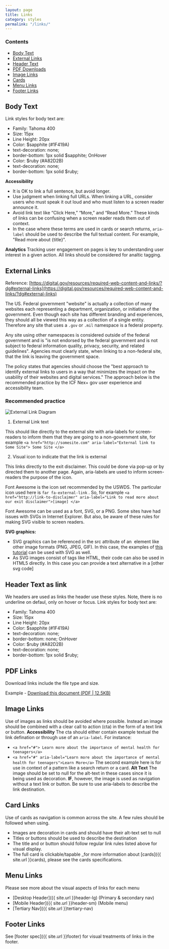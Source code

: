 ```yaml
---
layout: page
title: Links
category: styles
permalink: "/links/"
---
```


### Contents
- [Body Text](#body)
- [External Links](#ext)
- [Header Text](#header)
- [PDF Downloads](#pdf)
- [Image Links](#images)
- [Cards](#cards)
- [Menu Links](#menu)
- [Footer Links](#footer)


<a href="body"></a>
## Body Text
Link styles for body text are:
- Family: Tahoma 400
- Size: 15px
- Line Height: 20px
- Color: $sapphite (#1F419A)
- text-decoration: none;
- border-bottom: 1px solid $sapphite;
OnHover
- Color: $ruby (#A82D2B)
- text-decoration: none;
- border-bottom: 1px solid $ruby;

**Accessibility**
- It is OK to link a full sentence, but avoid longer.
- Use judgment when linking full URLs. When linking a URL, consider users who must speak it out loud and who must listen to a screen reader announce it.
- Avoid link text like “Click Here,” “More,” and “Read More.” These kinds of links can be confusing when a screen reader reads them out of context.
 - In the case where these terms are used in cards or search returns, `aria-label` should be used to describe the full textual content. For example, "Read more about {title}".

 **Analytics**
 Tracking user engagement on pages is key to understanding user interest in a given action. All links should be considered for analtic tagging.

<a href="ext"></a>
## External Links
Reference: [https://digital.gov/resources/required-web-content-and-links/?dg#external-links](https://digital.gov/resources/required-web-content-and-links/?dg#external-links)

The US. Federal government "website" is actually a collection of many websites each representing a department, organization, or initiative of the government. Even though each site has different branding and experiences, they should all be viewed this way as a collection of a single entity. Therefore any site that uses a `.gov` or `.mil` namespace is a federal property.

Any site using other namespaces is considered outside of the federal government and is "is not endorsed by the federal government and is not subject to federal information quality, privacy, security, and related guidelines". Agencies must clearly state, when linking to a non-federal site, that the link is leaving the government space.

The policy states that agencies should choose the "best approach to identify external links to users in a way that minimizes the impact on the usability of their websites and digital services." The approach below is the recommended practice by the ICF Nex+ gov user experience and accessibility team.

### Recommended practice
![External Link Diagram](../assets/img/links/external-link-diagram.png)

1) External Link text

This should like directly to the external site with aria-labels for screen-readers to inform them that they are going to a non-government site, for example `<a href="http://somesite.com" aria-label="External link to Some Site"> Some Site </a>`

2) Visual icon to indicate that the link is external

This links directly to the exit disclaimer. This could be done via pop-up or by directed them to another page. Again, aria-labels are used to inform screen-readers the purpose of the icon.

Font Awesome is the icon set recommended by the USWDS. The particular icon used here is `far fa-external-link` . So, for example `<a href="http://link-to-disclaimer" aria-label="Link to read more about our exit disclaimer">[image] </a>`

Font Awesome can be used as a font, SVG, or a PNG. Some sites have had issues with SVGs in Internet Explorer. But also, be aware of these rules for making SVG visible to screen readers.

**SVG graphics:**

- SVG graphics can be referenced in the src attribute of an <img> element like other image formats (PNG, JPEG, GIF). In this case, the examples of [this tutorial](https://www.w3.org/WAI/tutorials/images/) can be used with SVG as well.
- As SVG images consist of tags like HTML, their code can also be used in HTML5 directly. In this case you can provide a text alternative in a <title> element within the SVG image. To improve accessibility support, that title should be referenced from an aria-labelledby attribute of the <svg> element, for example: <svg aria-labelledby="svgtitle1"> <title id="svgtitle1">Settings</title> [other svg code] </svg>


<a href="header"></a>
## Header Text as link
We headers are used as links the header use these styles. Note, there is no underline on defaul, only on hover or focus.
Link styles for body text are:
- Family: Tahoma 400
- Size: 15px
- Line Height: 20px
- Color: $sapphite (#1F419A)
- text-decoration: none;
- border-bottom: none;
OnHover
- Color: $ruby (#A82D2B)
- text-decoration: none;
- border-bottom: 1px solid $ruby;


## PDF Links
Download links include the file type and size.

Example - [Download this document (PDF \| 12.5KB)](#)


<a href="images"></a>
## Image Links
Use of images as links should be avoided where possible. Instead an image should be combined with a clear call to action (cta) in the form of a text link or button.
**Accessibility**
The cta should either contain example textual the link defination or through use of an `aria-label`.
For instance:
- `<a href="#"> Learn more about the importance of mental health for teenagers</a>`
- `<a href="#" aria-label="Learn more about the importance of mental health for teenagers">Learn More</a>`
The second example here is for use in context of a pattern like a search return or a card.
**Alt Text** The image should be set to null for the alt-text in these cases since it is being used as decoration.
**IF**, however, the image is used as navigation without a text link or button. Be sure to use aria-labels to describe the link destination.

<a href="cards"></a>
## Card Links
Use of cards as navigation is common across the site. A few rules should be followed when using.
- Images are decoration in cards and should have their alt-text set to null
- Titles or buttons should be used to describe the destination
- The title and or button should follow regular link rules listed above for visual display.
- The full card is clickable/tapable
_for more information about [cards]({{ site.url }}cards), please see the cards specifications.


<a href="menu"></a>
## Menu Links
Please see more about the visual aspects of links for each menu
- [Desktop Header]({{ site.url }}header-lg) (Primary & secondary nav)
- [Mobile Header]({{ site.url }}header-sm) (Mobile menu)
- [Tertiary Nav]({{ site.url }}tertiary-nav)

<a href="footer"></a>
## Footer Links
See [footer spec]({{ site.url }}footer) for visual treatments of links in the footer.

